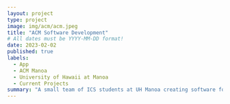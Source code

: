 ```yaml
---
layout: project
type: project
image: img/acm/acm.jpeg
title: "ACM Software Development"
# All dates must be YYYY-MM-DD format!
date: 2023-02-02
published: true
labels:
  - App
  - ACM Manoa
  - University of Hawaii at Manoa
  - Current Projects
summary: "A small team of ICS students at UH Manoa creating software for applications used by the ACM(Association for Computing Machinery) clubs on campus"
---
```

